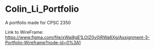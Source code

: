 # Colin_Li_Portfolio
A portfolio made for CPSC 2350

Link to WireFrame: https://www.figma.com/file/xWai8gE1LOIZ0y0jRWa6Xg/Assignment-3-Portfolio-Wireframe?node-id=0%3A1

